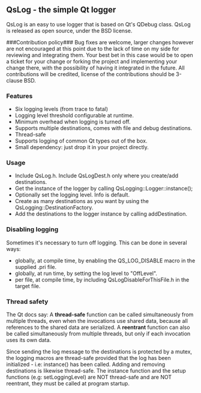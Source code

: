 ## QsLog - the simple Qt logger ##
QsLog is an easy to use logger that is based on Qt's QDebug class. QsLog is released as open source, under the BSD license. 

###Contribution policy###
Bug fixes are welcome, larger changes however are not encouraged at this point due to the lack of time on my side for reviewing and integrating them. Your best bet in this case would be to open a ticket for your change or forking the project and implementing your change there, with the possibility of having it integrated in the future. 
All contributions will be credited, license of the contributions should be 3-clause BSD. 

### Features ###
* Six logging levels (from trace to fatal)
* Logging level threshold configurable at runtime.
* Minimum overhead when logging is turned off.
* Supports multiple destinations, comes with file and debug destinations.
* Thread-safe
* Supports logging of common Qt types out of the box.
* Small dependency: just drop it in your project directly.

### Usage ###
* Include QsLog.h. Include QsLogDest.h only where you create/add destinations.
* Get the instance of the logger by calling QsLogging::Logger::instance();
* Optionally set the logging level. Info is default.
* Create as many destinations as you want by using the QsLogging::DestinationFactory.
* Add the destinations to the logger instance by calling addDestination.

### Disabling logging ###
Sometimes it's necessary to turn off logging. This can be done in several ways:

* globally, at compile time, by enabling the QS_LOG_DISABLE macro in the supplied .pri file.
* globally, at run time, by setting the log level to "OffLevel".
* per file, at compile time, by including QsLogDisableForThisFile.h in the target file.

### Thread safety ###
The Qt docs say: 
A **thread-safe** function can be called simultaneously from multiple threads, even when the invocations use shared data, because all references to the shared data are serialized.
A **reentrant** function can also be called simultaneously from multiple threads, but only if each invocation uses its own data.

Since sending the log message to the destinations is protected by a mutex, the logging macros are thread-safe provided that the log has been initialized - i.e: instance() has been called. Adding and removing destinations is likewise thread-safe.
The instance function and the setup functions (e.g: setLoggingLevel) are NOT thread-safe and are NOT reentrant, they must be called at program startup.